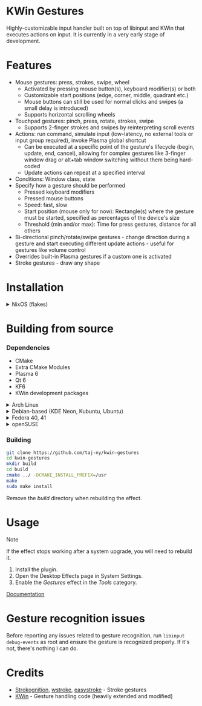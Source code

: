 # KWin Gestures
Highly-customizable input handler built on top of libinput and KWin that executes actions on input. It is currently in a very early stage of development.

# Features
- Mouse gestures: press, strokes, swipe, wheel
  - Activated by pressing mouse button(s), keyboard modifier(s) or both
  - Customizable start positions (edge, corner, middle, quadrant etc.)
  - Mouse buttons can still be used for normal clicks and swipes (a small delay is introduced)
  - Supports horizontal scrolling wheels
- Touchpad gestures: pinch, press, rotate, strokes, swipe
  - Supports 2-finger strokes and swipes by reinterpreting scroll events
- Actions: run command, simulate input (low-latency, no external tools or input group required), invoke Plasma global shortcut
  - Can be executed at a specific point of the gesture's lifecycle (begin, update, end, cancel), allowing for complex gestures like 3-finger window drag or alt+tab window switching without them being hard-coded
  - Update actions can repeat at a specified interval
- Conditions: Window class, state
- Specify how a gesture should be performed
  - Pressed keyboard modifiers
  - Pressed mouse buttons
  - Speed: fast, slow
  - Start position (mouse only for now): Rectangle(s) where the gesture must be started, specified as percentages of the device's size
  - Threshold (min and/or max): Time for press gestures, distance for all others
- Bi-directional pinch/rotate/swipe gestures - change direction during a gesture and start executing different update actions - useful for gestures like volume control
- Overrides built-in Plasma gestures if a custom one is activated
- Stroke gestures - draw any shape

# Installation
<details>
  <summary>NixOS (flakes)</summary>
  <br>

``flake.nix``:
  ```nix
  {
    inputs = {
      nixpkgs.url = "github:nixos/nixpkgs/nixos-unstable";

      kwin-gestures = {
        url = "github:taj-ny/kwin-gestures";
        inputs.nixpkgs.follows = "nixpkgs";
      };
    };
  }
  ```

  ```nix
  { inputs, pkgs, ... }:

  {
    environment.systemPackages = [
      inputs.kwin-gestures.packages.${pkgs.system}.default
    ];
  }
  ```
</details>

# Building from source
### Dependencies
- CMake
- Extra CMake Modules
- Plasma 6
- Qt 6
- KF6
- KWin development packages

<details>
  <summary>Arch Linux</summary>
  <br>

  ```
  sudo pacman -S --needed base-devel git extra-cmake-modules qt6-tools kwin yaml-cpp
  ```
</details>

<details>
  <summary>Debian-based (KDE Neon, Kubuntu, Ubuntu)</summary>
  <br>

  ```
  sudo apt install git cmake g++ extra-cmake-modules qt6-tools-dev kwin-wayland kwin-dev libkf6configwidgets-dev gettext libkf6kcmutils-dev libyaml-cpp-dev libxkbcommon-dev
  ```
</details>

<details>
  <summary>Fedora 40, 41</summary>
  <br>

  ```
  sudo dnf install git cmake extra-cmake-modules gcc-g++ qt6-qtbase-devel kwin-devel kf6-ki18n-devel kf6-kguiaddons-devel kf6-kcmutils-devel kf6-kconfigwidgets-devel qt6-qtbase kf6-kguiaddons kf6-ki18n wayland-devel yaml-cpp yaml-cpp-devel libepoxy-devel
  ```
</details>

<details>
  <summary>openSUSE</summary>
  <br>

  ```
  sudo zypper in git cmake-full gcc-c++ kf6-extra-cmake-modules kguiaddons-devel kconfigwidgets-devel ki18n-devel kcmutils-devel "cmake(KF6I18n)" "cmake(KF6KCMUtils)" "cmake(KF6WindowSystem)" "cmake(Qt6Core)" "cmake(Qt6DBus)" "cmake(Qt6Quick)" "cmake(Qt6Widgets)" libepoxy-devel kwin6-devel yaml-cpp-devel libxkbcommon-devel
  ```
</details>

### Building
```sh
git clone https://github.com/taj-ny/kwin-gestures
cd kwin-gestures
mkdir build
cd build
cmake ../ -DCMAKE_INSTALL_PREFIX=/usr
make
sudo make install
```

Remove the *build* directory when rebuilding the effect.

# Usage
> [!NOTE]
> If the effect stops working after a system upgrade, you will need to rebuild it.

1. Install the plugin.
2. Open the Desktop Effects page in System Settings.
3. Enable the *Gestures* effect in the *Tools* category.

[Documentation](docs/index.md)

# Gesture recognition issues
Before reporting any issues related to gesture recognition, run ``libinput debug-events`` as root and ensure the gesture is recognized properly. If it's not, there's nothing I can do.

# Credits
- [Strokognition](https://invent.kde.org/jpetso/strokognition), [wstroke](https://github.com/dkondor/wstroke), [easystroke](https://github.com/thjaeger/easystroke) - Stroke gestures
- [KWin](https://invent.kde.org/plasma/kwin) - Gesture handling code (heavily extended and modified)
